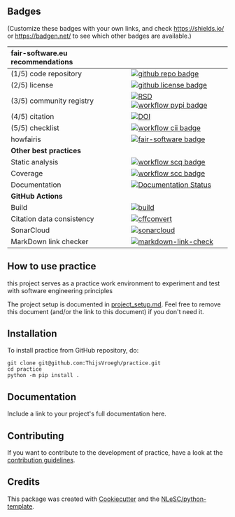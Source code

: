 ## Badges

(Customize these badges with your own links, and check https://shields.io/ or https://badgen.net/ to see which other badges are available.)

| fair-software.eu recommendations | |
| :-- | :--  |
| (1/5) code repository              | [![github repo badge](https://img.shields.io/badge/github-repo-000.svg?logo=github&labelColor=gray&color=blue)](https://github.com/ThijsVroegh/practice) |
| (2/5) license                      | [![github license badge](https://img.shields.io/github/license/ThijsVroegh/practice)](https://github.com/ThijsVroegh/practice) |
| (3/5) community registry           | [![RSD](https://img.shields.io/badge/rsd-practice-00a3e3.svg)](https://www.research-software.nl/software/practice) [![workflow pypi badge](https://img.shields.io/pypi/v/practice.svg?colorB=blue)](https://pypi.python.org/project/practice/) |
| (4/5) citation                     | [![DOI](https://zenodo.org/badge/DOI/<replace-with-created-DOI>.svg)](https://doi.org/<replace-with-created-DOI>) |
| (5/5) checklist                    | [![workflow cii badge](https://bestpractices.coreinfrastructure.org/projects/<replace-with-created-project-identifier>/badge)](https://bestpractices.coreinfrastructure.org/projects/<replace-with-created-project-identifier>) |
| howfairis                          | [![fair-software badge](https://img.shields.io/badge/fair--software.eu-%E2%97%8F%20%20%E2%97%8F%20%20%E2%97%8F%20%20%E2%97%8F%20%20%E2%97%8B-yellow)](https://fair-software.eu) |
| **Other best practices**           | &nbsp; |
| Static analysis                    | [![workflow scq badge](https://sonarcloud.io/api/project_badges/measure?project=ThijsVroegh_practice&metric=alert_status)](https://sonarcloud.io/dashboard?id=ThijsVroegh_practice) |
| Coverage                           | [![workflow scc badge](https://sonarcloud.io/api/project_badges/measure?project=ThijsVroegh_practice&metric=coverage)](https://sonarcloud.io/dashboard?id=ThijsVroegh_practice) |
| Documentation                      | [![Documentation Status](https://readthedocs.org/projects/practice/badge/?version=latest)](https://practice.readthedocs.io/en/latest/?badge=latest) |
| **GitHub Actions**                 | &nbsp; |
| Build                              | [![build](https://github.com/ThijsVroegh/practice/actions/workflows/build.yml/badge.svg)](https://github.com/ThijsVroegh/practice/actions/workflows/build.yml) |
| Citation data consistency          | [![cffconvert](https://github.com/ThijsVroegh/practice/actions/workflows/cffconvert.yml/badge.svg)](https://github.com/ThijsVroegh/practice/actions/workflows/cffconvert.yml) |
| SonarCloud                         | [![sonarcloud](https://github.com/ThijsVroegh/practice/actions/workflows/sonarcloud.yml/badge.svg)](https://github.com/ThijsVroegh/practice/actions/workflows/sonarcloud.yml) |
| MarkDown link checker              | [![markdown-link-check](https://github.com/ThijsVroegh/practice/actions/workflows/markdown-link-check.yml/badge.svg)](https://github.com/ThijsVroegh/practice/actions/workflows/markdown-link-check.yml) |

## How to use practice

this project serves as a practice work environment to experiment and test with software engineering principles

The project setup is documented in [project_setup.md](project_setup.md). Feel free to remove this document (and/or the link to this document) if you don't need it.

## Installation

To install practice from GitHub repository, do:

```console
git clone git@github.com:ThijsVroegh/practice.git
cd practice
python -m pip install .
```

## Documentation

Include a link to your project's full documentation here.

## Contributing

If you want to contribute to the development of practice,
have a look at the [contribution guidelines](CONTRIBUTING.md).

## Credits

This package was created with [Cookiecutter](https://github.com/audreyr/cookiecutter) and the [NLeSC/python-template](https://github.com/NLeSC/python-template).
